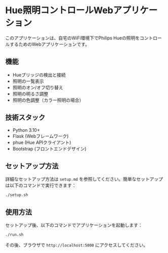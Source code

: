 # Hue照明コントロールWebアプリケーション

このアプリケーションは、自宅のWiFi環境下でPhilips Hueの照明をコントロールするためのWebアプリケーションです。

## 機能

- Hueブリッジの検出と接続
- 照明の一覧表示
- 照明のオン/オフ切り替え
- 照明の明るさ調整
- 照明の色調整（カラー照明の場合）

## 技術スタック

- Python 3.10+
- Flask (Webフレームワーク)
- phue (Hue APIクライアント)
- Bootstrap (フロントエンドデザイン)

## セットアップ方法

詳細なセットアップ方法は `setup.md` を参照してください。簡単なセットアップは以下のコマンドで実行できます：

```bash
./setup.sh
```

## 使用方法

セットアップ後、以下のコマンドでアプリケーションを起動します：

```bash
./run.sh
```

その後、ブラウザで `http://localhost:5000` にアクセスしてください。 